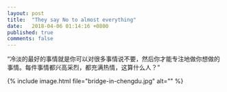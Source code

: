 ```yaml
---
layout: post
title:  "They say No to almost everything"
date:   2018-04-06 01:14:16 +0800
published: true
comments: false
---
```

“冷淡的最好的事情就是你可以对很多事情说不要，然后你才能专注地做你想做的事情。每件事情都兴高采烈，都充满热情，这算什么人？”

{% include image.html file="bridge-in-chengdu.jpg" alt="" %}
